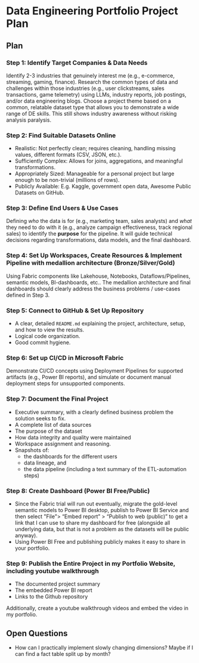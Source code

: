 # Data Engineering Portfolio Project Plan

## Plan

### Step 1: Identify Target Companies & Data Needs

Identify 2-3 industries that genuinely interest me (e.g., e-commerce, streaming, gaming, finance). Research the common types of data and challenges within those industries (e.g., user clickstreams, sales transactions, game telemetry) using LLMs, industry reports, job postings, and/or data engineering blogs. Choose a project theme based on a common, relatable dataset type that allows you to demonstrate a wide range of DE skills. This still shows industry awareness without risking analysis paralysis.

### Step 2: Find Suitable Datasets Online

- Realistic: Not perfectly clean; requires cleaning, handling missing values, different formats (CSV, JSON, etc.).
- Sufficiently Complex: Allows for joins, aggregations, and meaningful transformations.
- Appropriately Sized: Manageable for a personal project but large enough to be non-trivial (millions of rows).
- Publicly Available: E.g. Kaggle, government open data, Awesome Public Datasets on GitHub.

### Step 3: Define End Users & Use Cases

Defining _who_ the data is for (e.g., marketing team, sales analysts) and _what_ they need to do with it (e.g., analyze campaign effectiveness, track regional sales) to identify the **purpose** for the pipeline. It will guide technical decisions regarding transformations, data models, and the final dashboard.

### Step 4: Set Up Workspaces, Create Resources & Implement Pipeline with medallion architecture (Bronze/Silver/Gold)

Using Fabric components like Lakehouse, Notebooks, Dataflows/Pipelines, semantic models, BI-dashboards, etc.. The medallion architecture and final dashboards should clearly address the business problems / use-cases defined in Step 3.

### Step 5: Connect to GitHub & Set Up Repository

- A clear, detailed `README.md` explaining the project, architecture, setup, and how to view the results.
- Logical code organization.
- Good commit hygiene.

### Step 6: Set up CI/CD in Microsoft Fabric

Demonstrate CI/CD concepts using Deployment Pipelines for supported artifacts (e.g., Power BI reports), and simulate or document manual deployment steps for unsupported components.

### Step 7: Document the Final Project

- Executive summary, with a clearly defined business problem the solution seeks to fix.
- A complete list of data sources
- The purpose of the dataset
- How data integrity and quality were maintained
- Workspace assignment and reasoning.
- Snapshots of:
  - the dashboards for the different users
  - data lineage, and
  - the data pipeline (including a text summary of the ETL-automation steps)

### Step 8: Create Dashboard (Power BI Free/Public)

- Since the Fabric trial will run out eventually, migrate the gold-level semantic models to Power BI desktop, publish to Power BI Service and then select "File"> “Embed report” > “Publish to web (public)” to get a link that I can use to share my dashboard for free (alongside all underlying data, but that is not a problem as the datasets will be public anyway).
- Using Power BI Free and publishing publicly makes it easy to share in your portfolio.

### Step 9: Publish the Entire Project in my Portfolio Website, including youtube walkthrough

- The documented project summary
- The embedded Power BI report
- Links to the Github repository

Additionally, create a youtube walkthrough videos and embed the video in my portfolio.

## Open Questions

- How can I practically implement slowly changing dimensions? Maybe if I can find a fact table split up by month?
